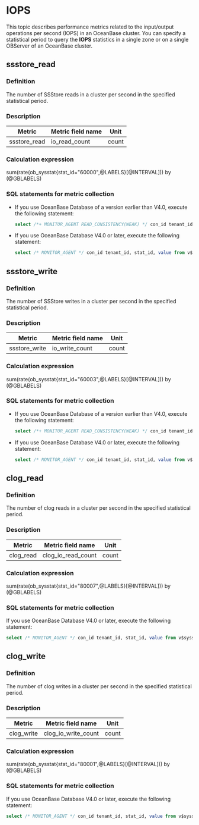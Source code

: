 # IOPS

This topic describes performance metrics related to the input/output operations per second (IOPS) in an OceanBase cluster. You can specify a statistical period to query the **IOPS** statistics in a single zone or on a single OBServer of an OceanBase cluster.

## ssstore_read

### Definition

The number of SSStore reads in a cluster per second in the specified statistical period.

### Description

| **Metric** | **Metric field name** | **Unit** |
|------------|-----------------------|----------|
| ssstore_read       | io_read_count               | count    |

### Calculation expression

sum(rate(ob_sysstat{stat_id="60000",@LABELS}[@INTERVAL])) by (@GBLABELS)

### SQL statements for metric collection

* If you use OceanBase Database of a version earlier than V4.0, execute the following statement:

  ```sql
  select /*+ MONITOR_AGENT READ_CONSISTENCY(WEAK) */ con_id tenant_id, stat_id, value from v$sysstat where stat_id IN (60000) and (con_id > 1000 or con_id = 1) and class < 1000
  ```

* If you use OceanBase Database V4.0 or later, execute the following statement:

  ```sql
  select /* MONITOR_AGENT */ con_id tenant_id, stat_id, value from v$sysstat where stat_id IN (60000) and (con_id > 1000 or con_id = 1) and class < 1000
  ```

## ssstore_write

### Definition

The number of SSStore writes in a cluster per second in the specified statistical period.

### Description

| **Metric** | **Metric field name** | **Unit** |
|------------|-----------------------|----------|
| ssstore_write      | io_write_count             | count    |

### Calculation expression

sum(rate(ob_sysstat{stat_id="60003",@LABELS}[@INTERVAL])) by (@GBLABELS)

### SQL statements for metric collection

* If you use OceanBase Database of a version earlier than V4.0, execute the following statement:

  ```sql
  select /*+ MONITOR_AGENT READ_CONSISTENCY(WEAK) */ con_id tenant_id, stat_id, value from v$sysstat where stat_id IN (60003) and (con_id > 1000 or con_id = 1) and class < 1000
  ```

* If you use OceanBase Database V4.0 or later, execute the following statement:

  ```sql
  select /* MONITOR_AGENT */ con_id tenant_id, stat_id, value from v$sysstat where stat_id IN (60003) and (con_id > 1000 or con_id = 1) and class < 1000
  ```

## clog_read

### Definition

The number of clog reads in a cluster per second in the specified statistical period.

### Description

| **Metric** | **Metric field name** | **Unit** |
|------------|-----------------------|----------|
| clog_read      | clog_io_read_count             | count    |

### Calculation expression

sum(rate(ob_sysstat{stat_id="80007",@LABELS}[@INTERVAL])) by (@GBLABELS)

### SQL statements for metric collection

If you use OceanBase Database V4.0 or later, execute the following statement:

```sql
select /* MONITOR_AGENT */ con_id tenant_id, stat_id, value from v$sysstat where stat_id IN (80007) and (con_id > 1000 or con_id = 1) and class < 1000
```

## clog_write

### Definition

The number of clog writes in a cluster per second in the specified statistical period.

### Description

| **Metric** | **Metric field name** | **Unit** |
|------------|-----------------------|----------|
| clog_write     | clog_io_write_count            | count    |

### Calculation expression

sum(rate(ob_sysstat{stat_id="80001",@LABELS}[@INTERVAL])) by (@GBLABELS)

### SQL statements for metric collection

If you use OceanBase Database V4.0 or later, execute the following statement:

```sql
select /* MONITOR_AGENT */ con_id tenant_id, stat_id, value from v$sysstat where stat_id IN (80001) and (con_id > 1000 or con_id = 1) and class < 1000
```
